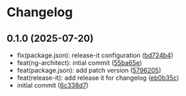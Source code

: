 # Changelog

## 0.1.0 (2025-07-20)

- fix(package.json): release-it configuration ([bd724b4](https://github.com/AminAzarpey/ng-architect/commit/bd724b4))
- feat(ng-architect): intial commit ([55ba65e](https://github.com/AminAzarpey/ng-architect/commit/55ba65e))
- feat(package.json): add patch version ([5796205](https://github.com/AminAzarpey/ng-architect/commit/5796205))
- feat(release-it): add release it for changelog ([eb0b35c](https://github.com/AminAzarpey/ng-architect/commit/eb0b35c))
- initial commit ([6c338d7](https://github.com/AminAzarpey/ng-architect/commit/6c338d7))
